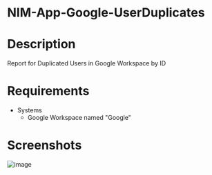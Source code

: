 # NIM-App-Google-UserDuplicates

# Description
Report for Duplicated Users in Google Workspace by ID

# Requirements
- Systems
    - Google Workspace named "Google"
    
# Screenshots
![image](https://github.com/user-attachments/assets/c0b4bcfe-5bf6-48fe-9a22-ddee668b5b70)
